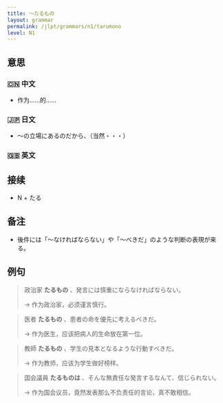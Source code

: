 ```yaml
---
title: 〜たるもの
layout: grammar
permalink: /jlpt/grammars/n1/tarumono
level: N1
---
```


## 意思

### 🇨🇳 中文

- 作为……的……

### 🇯🇵 日文

- 〜の立場にあるのだから、（当然・・・）

### 🇬🇧 英文


## 接续

- N + たる

## 备注

- 後件には「〜なければならない」や「〜べきだ」のような判断の表現が来る。

## 例句

> 政治家 **たるもの** 、発言には慎重にならなければならない。
>
> → 作为政治家，必须谨言慎行。

> 医者 **たるもの** 、患者の命を優先に考えるべきだ。
>
> → 作为医生，应该把病人的生命放在第一位。

> 教師 **たるもの** 、学生の見本となるような行動すべきだ。
>
> → 作为教师，应该为学生做好榜样。

> 国会議員 **たるものは** 、そんな無責任な発言するなんて、信じられない。
>
> → 作为国会议员，竟然发表那么不负责任的言论，真不敢相信。

